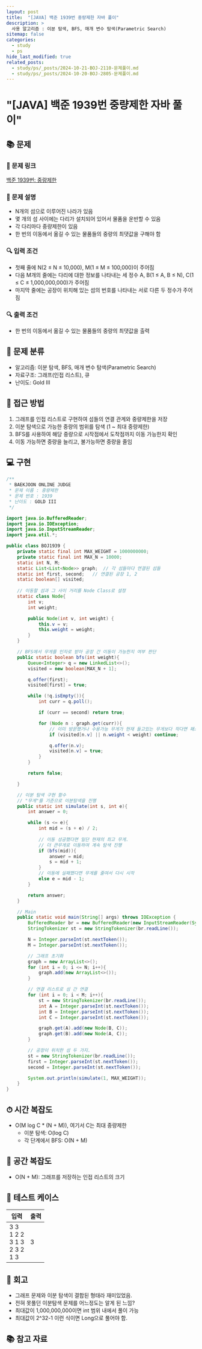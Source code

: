 ```yaml
---
layout: post
title:  "[JAVA] 백준 1939번 중량제한 자바 풀이" 
description: >
  사용 알고리즘 : 이분 탐색, BFS, 매개 변수 탐색(Parametric Search)
sitemap: false
categories:
  - study
  - ps
hide_last_modified: true
related_posts:
  - study/ps/_posts/2024-10-21-BOJ-2110-문제풀이.md
  - study/ps/_posts/2024-10-20-BOJ-2805-문제풀이.md
---
```


# "[JAVA] 백준 1939번 중량제한 자바 풀이" 

## 📚 문제

### 🔗 문제 링크

[백준 1939번: 중량제한](https://www.acmicpc.net/problem/1939)

### 📖 문제 설명

- N개의 섬으로 이루어진 나라가 있음
- 몇 개의 섬 사이에는 다리가 설치되어 있어서 물품을 운반할 수 있음
- 각 다리마다 중량제한이 있음
- 한 번의 이동에서 옮길 수 있는 물품들의 중량의 최댓값을 구해야 함

### 🔍 입력 조건

- 첫째 줄에 N(2 ≤ N ≤ 10,000), M(1 ≤ M ≤ 100,000)이 주어짐
- 다음 M개의 줄에는 다리에 대한 정보를 나타내는 세 정수 A, B(1 ≤ A, B ≤ N), C(1 ≤ C ≤ 1,000,000,000)가 주어짐
- 마지막 줄에는 공장이 위치해 있는 섬의 번호를 나타내는 서로 다른 두 정수가 주어짐

### 🔍 출력 조건

- 한 번의 이동에서 옮길 수 있는 물품들의 중량의 최댓값을 출력

## 🧩 문제 분류

- 알고리즘: 이분 탐색, BFS, 매개 변수 탐색(Parametric Search)
- 자료구조: 그래프(인접 리스트), 큐
- 난이도: Gold III

## 🚀 접근 방법

1. 그래프를 인접 리스트로 구현하여 섬들의 연결 관계와 중량제한을 저장
2. 이분 탐색으로 가능한 중량의 범위를 탐색 (1 ~ 최대 중량제한)
3. BFS를 사용하여 해당 중량으로 시작점에서 도착점까지 이동 가능한지 확인
4. 이동 가능하면 중량을 늘리고, 불가능하면 중량을 줄임

## 💻 구현

```java
/**
 * BAEKJOON ONLINE JUDGE
 * 문제 이름 : 중량제한
 * 문제 번호 : 1939
 * 난이도 : GOLD III
 */

import java.io.BufferedReader;
import java.io.IOException;
import java.io.InputStreamReader;
import java.util.*;

public class BOJ1939 {
    private static final int MAX_WEIGHT = 1000000000;
    private static final int MAX_N = 10000;
    static int N, M;
    static List<List<Node>> graph;  // 각 섬들마다 연결된 섬들
    static int first, second;   // 연결된 공장 1, 2
    static boolean[] visited;
    
    // 이동할 섬과 그 사이 거리를 Node Class로 설정
    static class Node{
        int v;
        int weight;

        public Node(int v, int weight) {
            this.v = v;
            this.weight = weight;
        }
    }

    // BFS에서 무게를 인자로 받아 공장 간 이동이 가능한지 여부 판단
    public static boolean bfs(int weight){
        Queue<Integer> q = new LinkedList<>();
        visited = new boolean[MAX_N + 1];

        q.offer(first);
        visited[first] = true;

        while (!q.isEmpty()){
            int curr = q.poll();

            if (curr == second) return true;

            for (Node n : graph.get(curr)){
                // 이미 방문했거나 수용가능 무게가 현재 들고있는 무게보다 작다면 패스
                if (visited[n.v] || n.weight < weight) continue;

                q.offer(n.v);
                visited[n.v] = true;
            }
        }

        return false;

    }

    // 이분 탐색 구현 함수
    // "무게"를 기준으로 이분탐색을 진행
    public static int simulate(int s, int e){
        int answer = 0;

        while (s <= e){
            int mid = (s + e) / 2;
            
            // 이동 성공했다면 일단 현재의 최고 무게.
            // 더 큰무게로 이동하여 계속 탐색 진행
            if (bfs(mid)){
                answer = mid;
                s = mid + 1;
            }
            // 이동에 실패했다면 무게를 줄여서 다시 시작
            else e = mid - 1;
        }

        return answer;
    }

    // Main
    public static void main(String[] args) throws IOException {
        BufferedReader br = new BufferedReader(new InputStreamReader(System.in));
        StringTokenizer st = new StringTokenizer(br.readLine());

        N = Integer.parseInt(st.nextToken());
        M = Integer.parseInt(st.nextToken());

        // 그래프 초기화
        graph = new ArrayList<>();
        for (int i = 0; i <= N; i++){
            graph.add(new ArrayList<>());
        }

        // 연결 리스트로 섬 간 연결
        for (int i = 0; i < M; i++){
            st = new StringTokenizer(br.readLine());
            int A = Integer.parseInt(st.nextToken());
            int B = Integer.parseInt(st.nextToken());
            int C = Integer.parseInt(st.nextToken());

            graph.get(A).add(new Node(B, C));
            graph.get(B).add(new Node(A, C));
        }

        // 공장이 위치한 섬 두 가지.
        st = new StringTokenizer(br.readLine());
        first = Integer.parseInt(st.nextToken());
        second = Integer.parseInt(st.nextToken());

        System.out.println(simulate(1, MAX_WEIGHT));
    }
}

```

## ⏱ 시간 복잡도

- O(M log C * (N + M)), 여기서 C는 최대 중량제한
  - 이분 탐색: O(log C)
  - 각 단계에서 BFS: O(N + M)

## 💾 공간 복잡도

- O(N + M): 그래프를 저장하는 인접 리스트의 크기

## 🧪 테스트 케이스

| 입력 | 출력 |
|------|------|
| 3 3<br>1 2 2<br>3 1 3<br>2 3 2<br>1 3 | 3 |

## 📝 회고

- 그래프 문제와 이분 탐색이 결합된 형태라 재미있었음.
- 전혀 못풀던 이분탐색 문제를 어느정도는 알게 된 느낌?
- 최대값이 1,000,000,000이면 int 범위 내에서 풀이 가능
- 최대값이 2^32-1 이런 식이면 Long으로 풀어야 함.

## 📚 참고 자료
